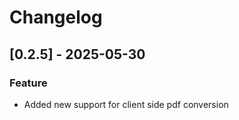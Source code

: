 # Changelog

## [0.2.5] - 2025-05-30

### Feature

- Added new support for client side pdf conversion
